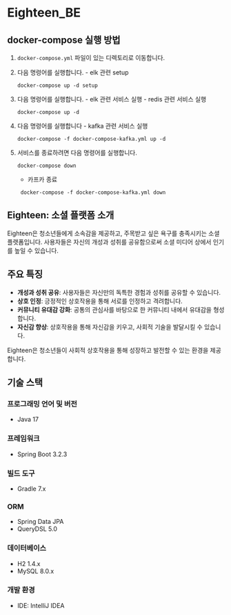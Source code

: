 # Eighteen_BE

## docker-compose 실행 방법

1. `docker-compose.yml` 파일이 있는 디렉토리로 이동합니다.
2. 다음 명령어를 실행합니다. - elk 관련 setup
    ```shell
    docker-compose up -d setup 
    ```
3. 다음 명령어를 실행합니다. - elk 관련 서비스 실행 - redis 관련 서비스 실행
    ```shell
    docker-compose up -d
    ```

4. 다음 명령어를 실행합니다 - kafka 관련 서비스 실행

    ```shell
    docker-compose -f docker-compose-kafka.yml up -d
    ```
   
5. 서비스를 종료하려면 다음 명령어를 실행합니다.
    ```shell
    docker-compose down
    ```
   
   - 카프카 종료
   ```shell
    docker-compose -f docker-compose-kafka.yml down
   ```

## Eighteen: 소셜 플랫폼 소개

Eighteen은 청소년들에게 소속감을 제공하고, 주목받고 싶은 욕구를 충족시키는 소셜 플랫폼입니다. 사용자들은 자신의 개성과 성취를 공유함으로써 소셜 미디어 상에서 인기를 높일 수 있습니다.

## 주요 특징

- **개성과 성취 공유**: 사용자들은 자신만의 독특한 경험과 성취를 공유할 수 있습니다.
- **상호 인정**: 긍정적인 상호작용을 통해 서로를 인정하고 격려합니다.
- **커뮤니티 유대감 강화**: 공통의 관심사를 바탕으로 한 커뮤니티 내에서 유대감을 형성합니다.
- **자신감 향상**: 상호작용을 통해 자신감을 키우고, 사회적 기술을 발달시킬 수 있습니다.

Eighteen은 청소년들이 사회적 상호작용을 통해 성장하고 발전할 수 있는 환경을 제공합니다.

## 기술 스택

### 프로그래밍 언어 및 버전

- Java 17

### 프레임워크

- Spring Boot 3.2.3

### 빌드 도구

- Gradle 7.x

### ORM

- Spring Data JPA
- QueryDSL 5.0

### 데이터베이스

- H2 1.4.x
- MySQL 8.0.x

### 개발 환경

- IDE: IntelliJ IDEA